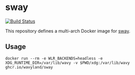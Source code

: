 # sway

[![Build Status](https://github.com/wavyland/sway/workflows/CI/badge.svg)](https://github.com/wavyland/sway/actions?query=workflow%3ACI)

This repository defines a multi-arch Docker image for [sway](https://github.com/swaywm/sway).

## Usage

```shell
docker run --rm -e WLR_BACKENDS=headless -e XDG_RUNTIME_DIR=/var/lib/wavy -v $PWD/xdg:/var/lib/wavy ghcr.io/wavyland/sway
```
